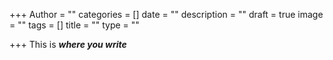 +++
Author = ""
categories = []
date = ""
description = ""
draft = true
image = ""
tags = []
title = ""
type = ""

+++
This is **_where you write_**